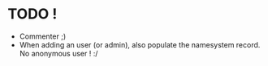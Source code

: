 
# TODO !

- Commenter ;)
- When adding an user (or admin), also populate the namesystem record. No anonymous user ! :/ 


